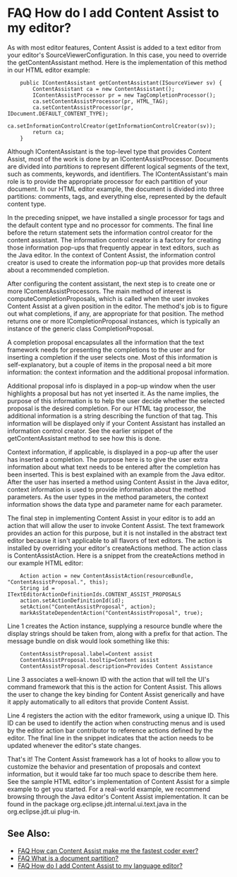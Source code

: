 

FAQ How do I add Content Assist to my editor?
=============================================

As with most editor features, Content Assist is added to a text editor from your editor's SourceViewerConfiguration. In this case, you need to override the getContentAssistant method. Here is the implementation of this method in our HTML editor example:

        public IContentAssistant getContentAssistant(ISourceViewer sv) {
            ContentAssistant ca = new ContentAssistant();
            IContentAssistProcessor pr = new TagCompletionProcessor();
            ca.setContentAssistProcessor(pr, HTML_TAG);
            ca.setContentAssistProcessor(pr, IDocument.DEFAULT_CONTENT_TYPE);
            ca.setInformationControlCreator(getInformationControlCreator(sv));
            return ca;
        }

Although IContentAssistant is the top-level type that provides Content Assist, most of the work is done by an IContentAssistProcessor. Documents are divided into _partitions_ to represent different logical segments of the text, such as comments, keywords, and identifiers. The IContentAssistant's main role is to provide the appropriate processor for each partition of your document. In our HTML editor example, the document is divided into three partitions: comments, tags, and everything else, represented by the default content type.

In the preceding snippet, we have installed a single processor for tags and the default content type and no processor for comments. The final line before the return statement sets the information control creator for the content assistant. The information control creator is a factory for creating those information pop-ups that frequently appear in text editors, such as the Java editor. In the context of Content Assist, the information control creator is used to create the information pop-up that provides more details about a recommended completion.

After configuring the content assistant, the next step is to create one or more IContentAssistProcessors. The main method of interest is computeCompletionProposals, which is called when the user invokes Content Assist at a given position in the editor. The method's job is to figure out what completions, if any, are appropriate for that position. The method returns one or more ICompletionProposal instances, which is typically an instance of the generic class CompletionProposal.

A completion proposal encapsulates all the information that the text framework needs for presenting the completions to the user and for inserting a completion if the user selects one. Most of this information is self-explanatory, but a couple of items in the proposal need a bit more information: the context information and the additional proposal information.

Additional proposal info is displayed in a pop-up window when the user highlights a proposal but has not yet inserted it. As the name implies, the purpose of this information is to help the user decide whether the selected proposal is the desired completion. For our HTML tag processor, the additional information is a string describing the function of that tag. This information will be displayed only if your Content Assistant has installed an information control creator. See the earlier snippet of the getContentAssistant method to see how this is done.

Context information, if applicable, is displayed in a pop-up after the user has inserted a completion. The purpose here is to give the user extra information about what text needs to be entered after the completion has been inserted. This is best explained with an example from the Java editor. After the user has inserted a method using Content Assist in the Java editor, context information is used to provide information about the method parameters. As the user types in the method parameters, the context information shows the data type and parameter name for each parameter.

The final step in implementing Content Assist in your editor is to add an action that will allow the user to invoke Content Assist. The text framework provides an action for this purpose, but it is not installed in the abstract text editor because it isn't applicable to all flavors of text editors. The action is installed by overriding your editor's createActions method. The action class is ContentAssistAction. Here is a snippet from the createActions method in our example HTML editor:

        Action action = new ContentAssistAction(resourceBundle, "ContentAssistProposal.", this); 
        String id = ITextEditorActionDefinitionIds.CONTENT_ASSIST_PROPOSALS
        action.setActionDefinitionId(id);
        setAction("ContentAssistProposal", action); 
        markAsStateDependentAction("ContentAssistProposal", true);

Line 1 creates the Action instance, supplying a resource bundle where the display strings should be taken from, along with a prefix for that action. The message bundle on disk would look something like this:

        ContentAssistProposal.label=Content assist
        ContentAssistProposal.tooltip=Content assist
        ContentAssistProposal.description=Provides Content Assistance

Line 3 associates a well-known ID with the action that will tell the UI's command framework that this is the action for Content Assist. This allows the user to change the key binding for Content Assist generically and have it apply automatically to all editors that provide Content Assist.

Line 4 registers the action with the editor framework, using a unique ID. This ID can be used to identify the action when constructing menus and is used by the editor action bar contributor to reference actions defined by the editor. The final line in the snippet indicates that the action needs to be updated whenever the editor's state changes.

That's it! The Content Assist framework has a lot of hooks to allow you to customize the behavior and presentation of proposals and context information, but it would take far too much space to describe them here. See the sample HTML editor's implementation of Content Assist for a simple example to get you started. For a real-world example, we recommend browsing through the Java editor's Content Assist implementation. It can be found in the package org.eclipse.jdt.internal.ui.text.java in the org.eclipse.jdt.ui plug-in.

See Also:
---------

*   [FAQ How can Content Assist make me the fastest coder ever?](./FAQ_How_can_Content_Assist_make_me_the_fastest_coder_ever.md "FAQ How can Content Assist make me the fastest coder ever?")
*   [FAQ What is a document partition?](./FAQ_What_is_a_document_partition.md "FAQ What is a document partition?")
*   [FAQ How do I add Content Assist to my language editor?](./FAQ_How_do_I_add_Content_Assist_to_my_language_editor.md "FAQ How do I add Content Assist to my language editor?")

